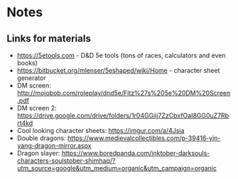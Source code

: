 # Notes

## Links for materials

* https://5etools.com - D&D 5e tools (tons of races, calculators and even books)
* https://bitbucket.org/mlenser/5eshaped/wiki/Home - character sheet generator
* DM screen: http://mojobob.com/roleplay/dnd5e/Fitz%27s%205e%20DM%20Screen.pdf
* DM screen 2: https://drive.google.com/drive/folders/1r04GGiij7ZzCbxfOaI8GG0uZ7Rbrt4kd
* Cool looking character sheets: https://imgur.com/a/4Jsia
* Double dragons: https://www.medievalcollectibles.com/p-39416-yin-yang-dragon-mirror.aspx
* Dragon slayer: https://www.boredpanda.com/inktober-darksouls-characters-soulstober-shimhaq/?utm_source=google&utm_medium=organic&utm_campaign=organic
